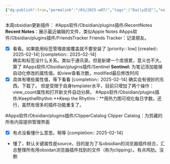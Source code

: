 ```yaml
---
{"dg-publish":true,"permalink":"/03/2025-w07/","tags":["Daily日记"],"noteIcon":"","created":"2025-02-14T19:34","updated":"2025-07-01T13:38"}
---
```


本周obsidian更新插件：
#Apps软件/Obsidian/plugins插件/RecentNotes
**Recent Notes**：展示最近编辑的文件，类似Apple Notes
#Apps软件/Obsidian/plugins插件/FriendsTracker
Friends Tracker：记录朋友。
- [x] 看看。如果能用标签管理直接覆盖就不要安装了  [priority:: low]  [created:: 2025-02-14]  [completion:: 2025-02-14]  
确实和标签没什么关系。类似于通讯录。但是新建一个库很累，意义也不大。算了
#Apps软件/Obsidian/plugins插件/Sentinel
**Sentinel:** 为笔记添加能够自动化修改的属性值。如view查看次数，modified最后修改时间
- [x] 具体有哪些属性值，等下看看  [completion:: 2025-02-14]
确实会有很妙的东西。下载了。
但是受限于自身templater水平，目前只增加了两个操作：view_count属性和打开新文件自动分屏。
#Apps软件/Obsidian/plugins插件/KeeptheRhythm 
**Keep the Rhythm：**用热力图可视化每日字数。还行，虽然有很多的插件功能重复了。

#Apps软件/Obsidian/plugins插件/ClipperCatalog
Clipper Catalog：为剪藏的所有内容提供管理界面
- [x] 有点没看懂什么意思。稍等  [completion:: 2025-02-14]
- 懂了，默认关键属性是source，目的是为了与obsidian的浏览器插件结合，汇总整理所有用obsidan浏览器插件找到的文件（称为clipping）。有点鸡肋。没删